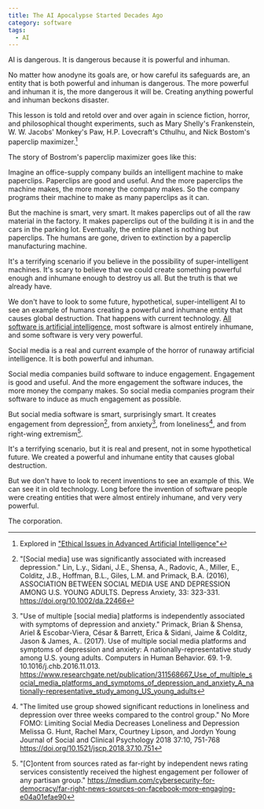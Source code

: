 ```yaml
---
title: The AI Apocalypse Started Decades Ago
category: software
tags:
  - AI
---
```


AI is dangerous.
It is dangerous
because
it is
powerful and inhuman.

No matter
how anodyne
its goals are,
or how careful
its safeguards are,
an entity
that is
both powerful and inhuman
is dangerous.
The more powerful and inhuman
it is,
the more dangerous
it will be.
Creating anything
powerful and inhuman
beckons disaster.

This lesson
is told
and retold
over and over again
in science fiction,
horror,
and philosophical thought experiments,
such as
Mary Shelly's Frankenstein,
W. W. Jacobs' Monkey's Paw,
H.P. Lovecraft's Cthulhu, and
Nick Bostom's paperclip maximizer.[^paperclipmaximizer]


[^paperclipmaximizer]: Explored in ["Ethical Issues in Advanced Artificial Intelligence"](https://nickbostrom.com/ethics/ai) 


The story
of Bostrom's paperclip maximizer
goes like this:

Imagine
an office-supply company
builds an intelligent machine
to make paperclips.
Paperclips are
good and useful.
And the more paperclips
the machine makes,
the more money
the company makes.
So the company
programs their machine
to make as many paperclips
as it can.

But the machine
is smart,
very smart.
It makes paperclips
out of all
the raw material
in the factory.
It makes paperclips
out of the building
it is in
and the cars
in the parking lot.
Eventually,
the entire planet
is nothing
but paperclips.
The humans are gone,
driven to extinction
by a paperclip manufacturing machine.

It's
a terrifying scenario
if you believe
in the possibility
of super-intelligent machines.
It's scary to believe
that we could create
something
powerful enough
and inhumane enough
to destroy us all.
But the truth is that
we already have.

<!--
The paperclip maximizer
is hypothetical.
It is
a thought experiment.
That exact scenario
is unlikely.
But there are
many like it,
with the same outcome.
-->

We don't
have to look
to some
future, hypothetical, super-intelligent AI
to see an example
of humans creating
a powerful and inhumane entity
that causes global destruction.
That happens
with current technology.
[All software is
artificial intelligence,](https://damienburke.com/all-software-is-artificial-intelligence)
most software is
almost entirely inhumane,
and some software is
very very powerful.

Social media is
a real and current example
of the horror
of runaway artificial intelligence.
It is both
powerful and inhuman.

Social media companies
build software
to induce engagement.
Engagement is good and useful.
And the more engagement
the software induces,
the more money
the company makes.
So social media companies
program their software
to induce
as much engagement
as possible.

But social media software
is smart,
surprisingly smart.
It creates engagement
from depression[^depression],
from anxiety[^anxiety],
from loneliness[^loneliness],
and from right-wing extremism[^extremism].

It's a terrifying scenario,
but it is real and present,
not in some hypothetical future.
We created
a powerful and inhumane entity
that causes global destruction.

But we don't
have to look
to recent inventions
to see an example of this.
We can see it
in old technology.
Long before
the invention
of software
people were
creating entities
that were
almost entirely inhumane,
and very very powerful.

The corporation.

[^depression]: "[Social media] use was significantly associated with increased depression." Lin, L.y., Sidani, J.E., Shensa, A., Radovic, A., Miller, E., Colditz, J.B., Hoffman, B.L., Giles, L.M. and Primack, B.A. (2016), ASSOCIATION BETWEEN SOCIAL MEDIA USE AND DEPRESSION AMONG U.S. YOUNG ADULTS. Depress Anxiety, 33: 323-331. https://doi.org/10.1002/da.22466

[^anxiety]: "Use of multiple [social media] platforms is independently associated with symptoms of depression and anxiety." Primack, Brian & Shensa, Ariel & Escobar-Viera, César & Barrett, Erica & Sidani, Jaime & Colditz, Jason & James, A.. (2017). Use of multiple social media platforms and symptoms of depression and anxiety: A nationally-representative study among U.S. young adults. Computers in Human Behavior. 69. 1-9. 10.1016/j.chb.2016.11.013. https://www.researchgate.net/publication/311568667_Use_of_multiple_social_media_platforms_and_symptoms_of_depression_and_anxiety_A_nationally-representative_study_among_US_young_adults

[^loneliness]: "The limited use group showed significant reductions in loneliness and depression over three weeks compared to the control group." No More FOMO: Limiting Social Media Decreases Loneliness and Depression Melissa G. Hunt, Rachel Marx, Courtney Lipson, and Jordyn Young Journal of Social and Clinical Psychology 2018 37:10, 751-768 https://doi.org/10.1521/jscp.2018.37.10.751

[^extremism]: "[C]ontent from sources rated as far-right by independent news rating services consistently received the highest engagement per follower of any partisan group." https://medium.com/cybersecurity-for-democracy/far-right-news-sources-on-facebook-more-engaging-e04a01efae90

